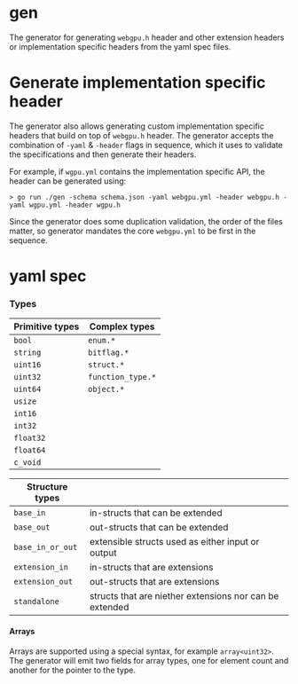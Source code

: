 # gen

The generator for generating `webgpu.h` header and other extension headers or implementation specific headers from the yaml spec files.

# Generate implementation specific header

The generator also allows generating custom implementation specific headers that build on top of `webgpu.h` header. The generator accepts the combination of `-yaml` & `-header` flags in sequence, which it uses to validate the specifications and then generate their headers.

For example, if `wgpu.yml` contains the implementation specific API, the header can be generated using:

```shell
> go run ./gen -schema schema.json -yaml webgpu.yml -header webgpu.h -yaml wgpu.yml -header wgpu.h
```

Since the generator does some duplication validation, the order of the files matter, so generator mandates the core `webgpu.yml` to be first in the sequence.

# yaml spec

### Types

| Primitive types | Complex types     |
| --------------- | ----------------- |
| `bool`          | `enum.*`          |
| `string`        | `bitflag.*`       |
| `uint16`        | `struct.*`        |
| `uint32`        | `function_type.*` |
| `uint64`        | `object.*`        |
| `usize`         |
| `int16`         |
| `int32`         |
| `float32`       |
| `float64`       |
| `c_void`        |

| Structure types  |                                                         |
| ---------------- | ------------------------------------------------------- |
| `base_in`        | in-structs that can be extended                         |
| `base_out`       | out-structs that can be extended                        |
| `base_in_or_out` | extensible structs used as either input or output       |
| `extension_in`   | in-structs that are extensions                          |
| `extension_out`  | out-structs that are extensions                         |
| `standalone`     | structs that are niether extensions nor can be extended |

#### Arrays

Arrays are supported using a special syntax, for example `array<uint32>`. The generator will emit two fields for array types, one for element count and another for the pointer to the type.
